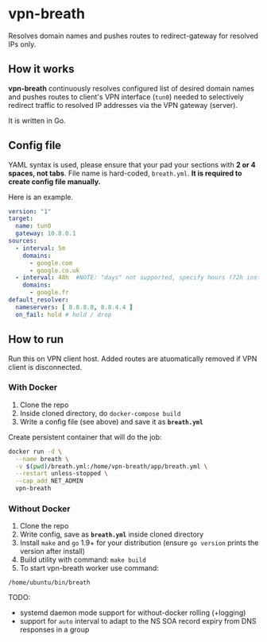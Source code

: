 # vpn-breath

Resolves domain names and pushes routes to redirect-gateway for resolved IPs only.


## How it works

**vpn-breath** continuously resolves configured list of desired domain names
and pushes routes to client's VPN interface (`tun0`) needed to
selectively redirect traffic to resolved IP addresses via the VPN gateway
(server).

It is written in Go.

## Config file

YAML syntax is used, please ensure that your pad your sections with **2 or 4 spaces, not tabs**.
File name is hard-coded, `breath.yml`. **It is required to create config file manually.**

Here is an example.

```yml
version: "1"
target:
  name: tun0
  gateway: 10.8.0.1
sources:
  - interval: 5m
    domains:
      - google.com
      - google.co.uk
  - interval: 48h  #NOTE: "days" not supported, specify hours (72h instead of 3d)
    domains:
      - google.fr
default_resolver:
  nameservers: [ 8.8.8.8, 8.8.4.4 ]
  on_fail: hold # hold / drop
```

## How to run

Run this on VPN client host. Added routes are atuomatically removed if VPN client is disconnected.

### With Docker

1. Clone the repo
2. Inside cloned directory, do `docker-compose build`
3. Write a config file (see above) and save it as **`breath.yml`**

Create persistent container that will do the job:
```sh
docker run -d \
  --name breath \
  -v $(pwd)/breath.yml:/home/vpn-breath/app/breath.yml \
  --restart unless-stopped \
  --cap_add NET_ADMIN
  vpn-breath
```


### Without Docker

1. Clone the repo
2. Write config, save as **`breath.yml`** inside cloned directory
3. Install `make` and `go` 1.9+ for your distribution (ensure `go version` prints the version after install)
4. Build utility with command: `make build`
4. To start vpn-breath worker use command:

`/home/ubuntu/bin/breath`

TODO:

- systemd daemon mode support for without-docker rolling (+logging)
- support for `auto` interval to adapt to the NS SOA record expiry from DNS responses in a group
